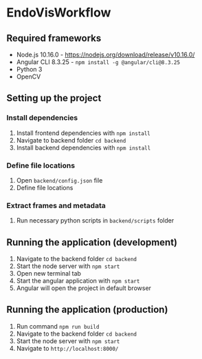 # EndoVisWorkflow

## Required frameworks

- Node.js 10.16.0 - https://nodejs.org/download/release/v10.16.0/
- Angular CLI 8.3.25 - `npm install -g @angular/cli@8.3.25`
- Python 3
- OpenCV

## Setting up the project

### Install dependencies

1. Install frontend dependencies with `npm install`
2. Navigate to backend folder `cd backend`
3. Install backend dependencies with `npm install`

### Define file locations

1. Open `backend/config.json` file
2. Define file locations

### Extract frames and metadata

1. Run necessary python scripts in `backend/scripts` folder

## Running the application (development)

1. Navigate to the backend folder `cd backend`
2. Start the node server with `npm start`
3. Open new terminal tab
4. Start the angular application with `npm start`
5. Angular will open the project in default browser

## Running the application (production)
1. Run command `npm run build`
2. Navigate to the backend folder `cd backend`
3. Start the node server with `npm start`
4. Navigate to `http://localhost:8000/`